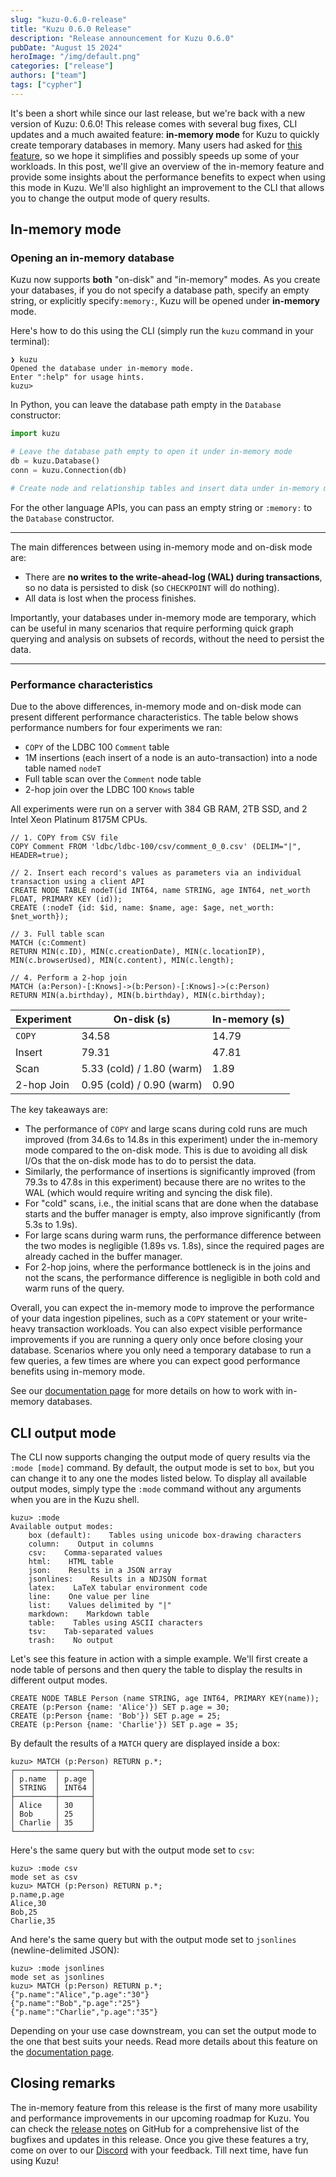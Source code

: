 ```yaml
---
slug: "kuzu-0.6.0-release"
title: "Kuzu 0.6.0 Release"
description: "Release announcement for Kuzu 0.6.0"
pubDate: "August 15 2024"
heroImage: "/img/default.png"
categories: ["release"]
authors: ["team"]
tags: ["cypher"]
---
```


It's been a short while since our last release, but we're back with a new version of Kuzu: 0.6.0!
This release comes with several bug fixes, CLI updates and a much awaited feature: **in-memory mode** for Kuzu to quickly create temporary databases in memory.
Many users had asked for [this feature](https://github.com/kuzudb/kuzu/issues/1816), so we hope it simplifies and possibly speeds up some of your workloads.
In this post, we'll give an overview of the in-memory feature and provide some insights about the performance benefits to expect
when using this mode in Kuzu. We'll also highlight an improvement to the CLI that allows you to change the output mode of query results.

## In-memory mode

### Opening an in-memory database

Kuzu now supports **both** "on-disk" and "in-memory" modes. 
As you create your databases, if you do not specify a database path, specify an empty string, or
explicitly specify`:memory:`, Kuzu will be opened under **in-memory** mode.

Here's how to do this using the CLI (simply run the `kuzu` command in your terminal):

```
❯ kuzu
Opened the database under in-memory mode.
Enter ":help" for usage hints.
kuzu> 
```

In Python, you can leave the database path empty in the `Database` constructor:

```python
import kuzu

# Leave the database path empty to open it under in-memory mode
db = kuzu.Database()
conn = kuzu.Connection(db)

# Create node and relationship tables and insert data under in-memory mode
```
For the other language APIs, you can pass an empty string or `:memory:` to the `Database` constructor.

---

The main differences between using in-memory mode and on-disk mode are:
- There are **no writes to the write-ahead-log (WAL) during transactions**, so no data is persisted to disk (so `CHECKPOINT` will do nothing).
- All data is lost when the process finishes.

Importantly, your databases under in-memory mode are temporary, which can be useful in many scenarios that require
performing quick graph querying and analysis on subsets of records, without the need to persist the data.

---

### Performance characteristics

Due to the above differences, in-memory mode and on-disk mode can present different performance characteristics.
The table below shows performance numbers for four experiments we ran:
- `COPY` of the LDBC 100 `Comment` table
- 1M insertions (each insert of a node is an auto-transaction) into a node table named `nodeT`
- Full table scan over the `Comment` node table
- 2-hop join over the LDBC 100 `Knows` table

All experiments were run on a server with 384 GB RAM, 2TB SSD, and 2 Intel Xeon Platinum 8175M CPUs.

```cypher
// 1. COPY from CSV file
COPY Comment FROM 'ldbc/ldbc-100/csv/comment_0_0.csv' (DELIM="|", HEADER=true);

// 2. Insert each record's values as parameters via an individual transaction using a client API
CREATE NODE TABLE nodeT(id INT64, name STRING, age INT64, net_worth FLOAT, PRIMARY KEY (id));
CREATE (:nodeT {id: $id, name: $name, age: $age, net_worth: $net_worth});

// 3. Full table scan
MATCH (c:Comment)
RETURN MIN(c.ID), MIN(c.creationDate), MIN(c.locationIP), MIN(c.browserUsed), MIN(c.content), MIN(c.length);

// 4. Perform a 2-hop join
MATCH (a:Person)-[:Knows]->(b:Person)-[:Knows]->(c:Person)
RETURN MIN(a.birthday), MIN(b.birthday), MIN(c.birthday);
```

| Experiment  |        On-disk (s)       |     In-memory (s)  |
| ---------- | ------------------------- | ----------------- |
| `COPY`       |     34.58                 | 14.79             |
| Insert     | 79.31                     | 47.81             |
| Scan       | 5.33 (cold) / 1.80 (warm) | 1.89              |
| 2-hop Join |  0.95 (cold) / 0.90 (warm)  | 0.90               |

The key takeaways are:
- The performance of `COPY` and large scans during cold runs are much improved (from 34.6s to 14.8s in this experiment) under the in-memory mode compared to the on-disk mode. 
This is due to avoiding all disk I/Os that the on-disk mode has to do to persist the data.
- Similarly, the performance of insertions is significantly improved (from 79.3s to 47.8s in this experiment) because there are no writes to the WAL (which would require writing and syncing the disk file).
- For "cold" scans, i.e., the initial scans that are done when the database starts and the buffer manager is empty, also improve significantly (from 5.3s to 1.9s).
- For large scans during warm runs, the performance difference between the two modes is negligible (1.89s vs. 1.8s), since the required pages are already cached in the buffer manager.
- For 2-hop joins, where the performance bottleneck is in the joins and not the scans, the performance difference is negligible in both cold and warm runs of the query.

Overall, you can expect the in-memory mode to improve the performance of your data ingestion pipelines, such as a `COPY` statement or
your write-heavy transaction workloads. You can also expect visible performance improvements if you are running a query only once before
closing your database. Scenarios where you only need a temporary database to run a few queries, a few times
are where you can expect good performance benefits using in-memory mode.

See our [documentation page](https://docs.kuzudb.com/get-started/#in-memory-database)
for more details on how to work with in-memory databases.

## CLI output mode

The CLI now supports changing the output mode of query results via the `:mode [mode]` command. By
default, the output mode is set to `box`, but you can change it to any one the modes listed below.
To display all available output modes, simply type the `:mode` command without any arguments when
you are in the Kuzu shell.

```
kuzu> :mode
Available output modes:
    box (default):    Tables using unicode box-drawing characters
    column:    Output in columns
    csv:    Comma-separated values
    html:    HTML table
    json:    Results in a JSON array
    jsonlines:    Results in a NDJSON format
    latex:    LaTeX tabular environment code
    line:    One value per line
    list:    Values delimited by "|"
    markdown:    Markdown table
    table:    Tables using ASCII characters
    tsv:    Tab-separated values
    trash:    No output
```

Let's see this feature in action with a simple example. We'll first create a node table of persons
and then query the table to display the results in different output modes.

```cypher
CREATE NODE TABLE Person (name STRING, age INT64, PRIMARY KEY(name));
CREATE (p:Person {name: 'Alice'}) SET p.age = 30;
CREATE (p:Person {name: 'Bob'}) SET p.age = 25;
CREATE (p:Person {name: 'Charlie'}) SET p.age = 35;
```

By default the results of a `MATCH` query are displayed inside a box:

```
kuzu> MATCH (p:Person) RETURN p.*;
┌─────────┬───────┐
│ p.name  │ p.age │
│ STRING  │ INT64 │
├─────────┼───────┤
│ Alice   │ 30    │
│ Bob     │ 25    │
│ Charlie │ 35    │
└─────────┴───────┘
```

Here's the same query but with the output mode set to `csv`:

```
kuzu> :mode csv
mode set as csv
kuzu> MATCH (p:Person) RETURN p.*;
p.name,p.age
Alice,30
Bob,25
Charlie,35
```

And here's the same query but with the output mode set to `jsonlines` (newline-delimited JSON):

```
kuzu> :mode jsonlines
mode set as jsonlines
kuzu> MATCH (p:Person) RETURN p.*;
{"p.name":"Alice","p.age":"30"}
{"p.name":"Bob","p.age":"25"}
{"p.name":"Charlie","p.age":"35"}
```

Depending on your use case downstream, you can set the output mode to the one that best suits your needs.
Read more details about this feature on the [documentation page](https://docs.kuzudb.com/client-apis/cli/#output-modes).

## Closing remarks

The in-memory feature from this release is the first of many more usability and performance improvements
in our upcoming roadmap for Kuzu. You can check the [release notes](https://github.com/kuzudb/kuzu/releases/tag/v0.6.0)
on GitHub for a comprehensive list of the bugfixes and updates in this release. Once you give these
features a try, come on over to our [Discord](https://kuzudb.com/chat) with your feedback. Till next time, have fun using Kuzu!